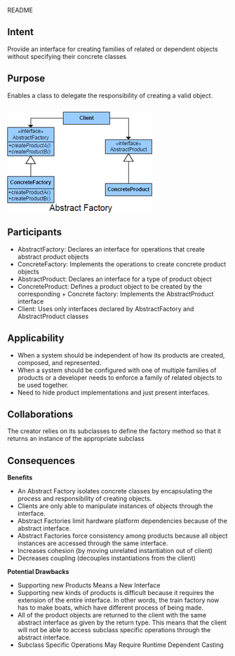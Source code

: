 README

## Intent ##

Provide an interface for creating families of related or dependent objects without specifying their concrete classes

## Purpose ##

Enables a class to delegate the responsibility of creating a valid object.

##

![alt text](./Images/AbstractFactory-1.md.png "AbstractFactory")

## Participants ##

+	AbstractFactory: Declares an interface for operations that create abstract product objects
+	ConcreteFactory: Implements the operations to create concrete product objects
+	AbstractProduct: Declares an interface for a type of product object
+	ConcreteProduct: Defines a product object to be created by the corresponding +	Concrete factory: Implements the AbstractProduct interface
+	Client: Uses only interfaces declared by AbstractFactory and AbstractProduct classes

## Applicability ##

+	When a system should be independent of how its products are created, composed, and represented.
+	When a system should be configured with one of multiple families of products or a developer needs to enforce a family of related objects to be used together.
+	Need to hide product implementations and just present interfaces.

## Collaborations ##

The creator relies on its subclasses to define the factory method so that it returns an instance of the appropriate subclass

## Consequences ##

**Benefits**

+	An Abstract Factory isolates concrete classes by encapsulating the process and responsibility of creating
objects.
+	Clients are only able to manipulate instances of objects through the interface.
+	Abstract Factories limit hardware platform dependencies because of the abstract interface.
+	Abstract Factories force consistency among products because all object instances are accessed through the same
interface.
+	Increases cohesion (by moving unrelated instantiation out of client)
+	Decreases coupling (decouples instantiations from the client)

**Potential Drawbacks**

+	Supporting new Products Means a New Interface
+	Supporting new kinds of products is difficult because it requires the extension of the entire interface. In other words, the train factory now has to make boats, which have different process of being made.
+	All of the product objects are returned to the client with the same abstract interface as given by the return type. This means that the client will not be able to access subclass specific operations through the abstract interface.
+	Subclass Specific Operations May Require Runtime Dependent Casting

